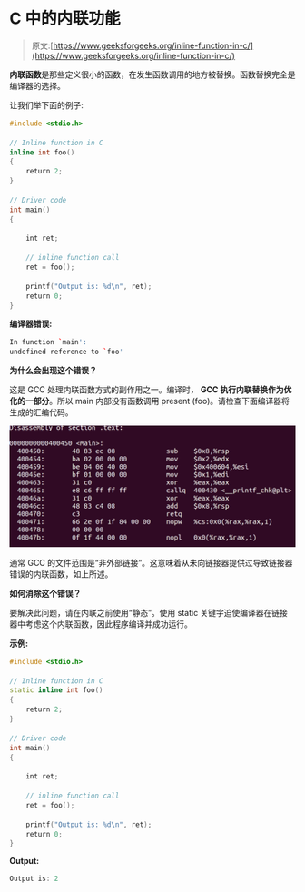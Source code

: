 # C 中的内联功能

> 原文:[https://www.geeksforgeeks.org/inline-function-in-c/](https://www.geeksforgeeks.org/inline-function-in-c/)

**内联函数**是那些定义很小的函数，在发生函数调用的地方被替换。函数替换完全是编译器的选择。

让我们举下面的例子:

```cpp
#include <stdio.h>

// Inline function in C
inline int foo()
{
    return 2;
}

// Driver code
int main()
{

    int ret;

    // inline function call
    ret = foo();

    printf("Output is: %d\n", ret);
    return 0;
}
```

**编译器错误:**

```cpp
In function `main':
undefined reference to `foo'

```

**为什么会出现这个错误？**

这是 GCC 处理内联函数方式的副作用之一。编译时， **GCC 执行内联替换作为优化的一部分**。所以 main 内部没有函数调用 present (foo)。请检查下面编译器将生成的汇编代码。

![](img/e8303b7f29772dd4fca935bc4e4c0630.png)

通常 GCC 的文件范围是“非外部链接”。这意味着从未向链接器提供过导致链接器错误的内联函数，如上所述。

**如何消除这个错误？**

要解决此问题，请在内联之前使用“静态”。使用 static 关键字迫使编译器在链接器中考虑这个内联函数，因此程序编译并成功运行。

**示例:**

```cpp
#include <stdio.h>

// Inline function in C
static inline int foo()
{
    return 2;
}

// Driver code
int main()
{

    int ret;

    // inline function call
    ret = foo();

    printf("Output is: %d\n", ret);
    return 0;
}
```

**Output:**

```cpp
Output is: 2

```